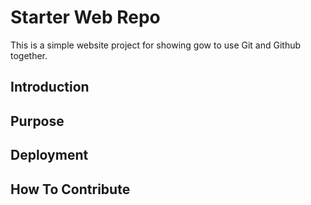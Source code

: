 # Starter Web Repo
This is a simple website project for showing gow to use Git and Github together. 
## Introduction

## Purpose

## Deployment

## How To Contribute
